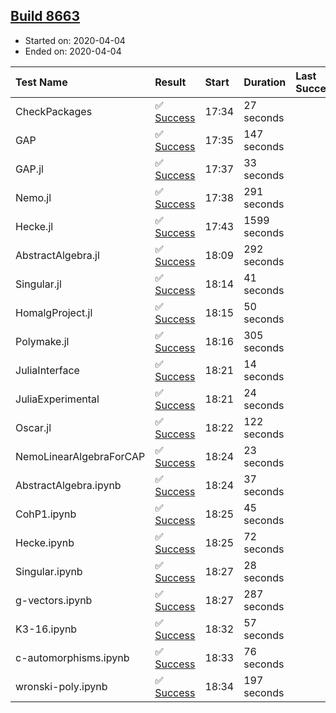 ## [Build 8663](https://oscarci.mathematik.uni-kl.de/job/oscar/8663/)

* Started on: 2020-04-04
* Ended on: 2020-04-04

| Test Name    | Result | Start | Duration | Last Success | First Failure |
|:-------------|:-------|:------|:---------|:-------------|:--------------|
| CheckPackages | ✅ [Success](https://oscarci.mathematik.uni-kl.de/job/oscar/8663/artifact/logs/build-8663/CheckPackages.log) | 17:34 | 27 seconds |  |  |
| GAP | ✅ [Success](https://oscarci.mathematik.uni-kl.de/job/oscar/8663/artifact/logs/build-8663/GAP.log) | 17:35 | 147 seconds |  |  |
| GAP.jl | ✅ [Success](https://oscarci.mathematik.uni-kl.de/job/oscar/8663/artifact/logs/build-8663/GAP.jl.log) | 17:37 | 33 seconds |  |  |
| Nemo.jl | ✅ [Success](https://oscarci.mathematik.uni-kl.de/job/oscar/8663/artifact/logs/build-8663/Nemo.jl.log) | 17:38 | 291 seconds |  |  |
| Hecke.jl | ✅ [Success](https://oscarci.mathematik.uni-kl.de/job/oscar/8663/artifact/logs/build-8663/Hecke.jl.log) | 17:43 | 1599 seconds |  |  |
| AbstractAlgebra.jl | ✅ [Success](https://oscarci.mathematik.uni-kl.de/job/oscar/8663/artifact/logs/build-8663/AbstractAlgebra.jl.log) | 18:09 | 292 seconds |  |  |
| Singular.jl | ✅ [Success](https://oscarci.mathematik.uni-kl.de/job/oscar/8663/artifact/logs/build-8663/Singular.jl.log) | 18:14 | 41 seconds |  |  |
| HomalgProject.jl | ✅ [Success](https://oscarci.mathematik.uni-kl.de/job/oscar/8663/artifact/logs/build-8663/HomalgProject.jl.log) | 18:15 | 50 seconds |  |  |
| Polymake.jl | ✅ [Success](https://oscarci.mathematik.uni-kl.de/job/oscar/8663/artifact/logs/build-8663/Polymake.jl.log) | 18:16 | 305 seconds |  |  |
| JuliaInterface | ✅ [Success](https://oscarci.mathematik.uni-kl.de/job/oscar/8663/artifact/logs/build-8663/JuliaInterface.log) | 18:21 | 14 seconds |  |  |
| JuliaExperimental | ✅ [Success](https://oscarci.mathematik.uni-kl.de/job/oscar/8663/artifact/logs/build-8663/JuliaExperimental.log) | 18:21 | 24 seconds |  |  |
| Oscar.jl | ✅ [Success](https://oscarci.mathematik.uni-kl.de/job/oscar/8663/artifact/logs/build-8663/Oscar.jl.log) | 18:22 | 122 seconds |  |  |
| NemoLinearAlgebraForCAP | ✅ [Success](https://oscarci.mathematik.uni-kl.de/job/oscar/8663/artifact/logs/build-8663/NemoLinearAlgebraForCAP.log) | 18:24 | 23 seconds |  |  |
| AbstractAlgebra.ipynb | ✅ [Success](https://oscarci.mathematik.uni-kl.de/job/oscar/8663/artifact/logs/build-8663/AbstractAlgebra.ipynb.log) | 18:24 | 37 seconds |  |  |
| CohP1.ipynb | ✅ [Success](https://oscarci.mathematik.uni-kl.de/job/oscar/8663/artifact/logs/build-8663/CohP1.ipynb.log) | 18:25 | 45 seconds |  |  |
| Hecke.ipynb | ✅ [Success](https://oscarci.mathematik.uni-kl.de/job/oscar/8663/artifact/logs/build-8663/Hecke.ipynb.log) | 18:25 | 72 seconds |  |  |
| Singular.ipynb | ✅ [Success](https://oscarci.mathematik.uni-kl.de/job/oscar/8663/artifact/logs/build-8663/Singular.ipynb.log) | 18:27 | 28 seconds |  |  |
| g-vectors.ipynb | ✅ [Success](https://oscarci.mathematik.uni-kl.de/job/oscar/8663/artifact/logs/build-8663/g-vectors.ipynb.log) | 18:27 | 287 seconds |  |  |
| K3-16.ipynb | ✅ [Success](https://oscarci.mathematik.uni-kl.de/job/oscar/8663/artifact/logs/build-8663/K3-16.ipynb.log) | 18:32 | 57 seconds |  |  |
| c-automorphisms.ipynb | ✅ [Success](https://oscarci.mathematik.uni-kl.de/job/oscar/8663/artifact/logs/build-8663/c-automorphisms.ipynb.log) | 18:33 | 76 seconds |  |  |
| wronski-poly.ipynb | ✅ [Success](https://oscarci.mathematik.uni-kl.de/job/oscar/8663/artifact/logs/build-8663/wronski-poly.ipynb.log) | 18:34 | 197 seconds |  |  |
